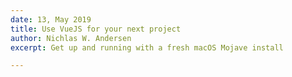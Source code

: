 ```yaml
---
date: 13, May 2019
title: Use VueJS for your next project
author: Nichlas W. Andersen
excerpt: Get up and running with a fresh macOS Mojave install

---
```

